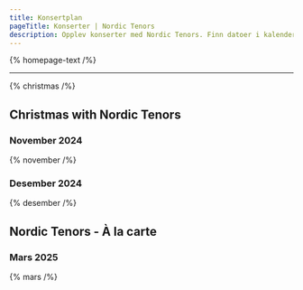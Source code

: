 ```yaml
---
title: Konsertplan
pageTitle: Konserter | Nordic Tenors
description: Opplev konserter med Nordic Tenors. Finn datoer i kalenderen og kjøp billetter for en uforglemmelig opplevelse.
---
```


{% homepage-text /%}

---

{% christmas /%}

## Christmas with Nordic Tenors

### November 2024

{% november /%}

### Desember 2024

{% desember /%}

## Nordic Tenors - À la carte

### Mars 2025

{% mars /%}
